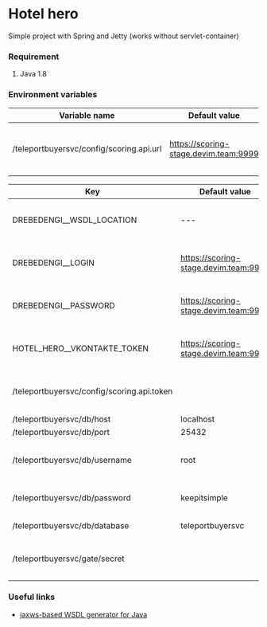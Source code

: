 # Hotel hero

Simple project with Spring and Jetty (works without servlet-container)

### Requirement

1. Java 1.8

### Environment variables

| Variable name | Default value | Description |
| ------ | ------ | ------ | 
| /teleportbuyersvc/config/scoring.api.url | https://scoring-stage.devim.team:9999 | ссылка на API сервиса обработки заявок



| Key | Default value | Description |
| ------ | ------ | ------ | 
| DREBEDENGI__WSDL_LOCATION | --- | ссылка на API сервиса обработки заявок
| DREBEDENGI__LOGIN         | https://scoring-stage.devim.team:9999         | ссылка на API сервиса обработки заявок
| DREBEDENGI__PASSWORD      | https://scoring-stage.devim.team:9999         | ссылка на API сервиса обработки заявок
| HOTEL_HERO__VKONTAKTE_TOKEN     | https://scoring-stage.devim.team:9999         | ссылка на API сервиса обработки заявок
| /teleportbuyersvc/config/scoring.api.token   |                                               | токен для API сервиса обработки заявок
| /teleportbuyersvc/db/host        | localhost     | хост
| /teleportbuyersvc/db/port        | 25432         | порт
| /teleportbuyersvc/db/username    | root          | имя пользователя сервера СУБД
| /teleportbuyersvc/db/password    | keepitsimple  | пароль пользователя СУБД
| /teleportbuyersvc/db/database    | teleportbuyersvc     | название базы в СУБД    
| /teleportbuyersvc/gate/secret    |      | секретный ключ для отправки постбеков  

### Useful links

* [jaxws-based WSDL generator for Java](http://www.hascode.com/2010/04/create-a-soap-client-using-the-jax-ws-maven-plugin/)